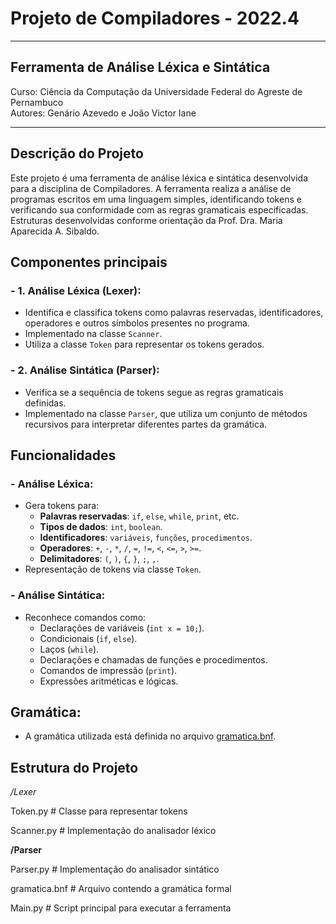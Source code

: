 # Projeto de Compiladores - 2022.4
***
## Ferramenta de Análise Léxica e Sintática

Curso: Ciência da Computação da Universidade Federal do Agreste de Pernambuco  
Autores: Genário Azevedo e João Victor Iane
***
## Descrição do Projeto
Este projeto é uma ferramenta de análise léxica e sintática desenvolvida para a disciplina de Compiladores. A ferramenta realiza a análise de programas escritos em uma linguagem simples, identificando tokens e verificando sua conformidade com as regras gramaticais especificadas. Estruturas desenvolvidas conforme orientação da Prof. Dra. Maria Aparecida A. Sibaldo.

## Componentes principais

### - 1. Análise Léxica (Lexer):  
   - Identifica e classifica tokens como palavras reservadas, identificadores, operadores e outros símbolos presentes no programa.
   - Implementado na classe `Scanner`.
   - Utiliza a classe `Token` para representar os tokens gerados.

### - 2. Análise Sintática (Parser):  
   - Verifica se a sequência de tokens segue as regras gramaticais definidas.
   - Implementado na classe `Parser`, que utiliza um conjunto de métodos recursivos para interpretar diferentes partes da gramática.

## Funcionalidades

 ### - Análise Léxica:
  - Gera tokens para:
    - **Palavras reservadas**: `if`, `else`, `while`, `print`, etc.
    - **Tipos de dados**: `int`, `boolean`.
    - **Identificadores**: `variáveis`, `funções`, `procedimentos`.
    - **Operadores**: `+`, `-`, `*`, `/`, `=`, `!=`, `<`, `<=`, `>`, `>=`.
    - **Delimitadores**: `(`, `)`, `{`, `}`, `;`, `,`.
  - Representação de tokens via classe `Token`.

  ### - Análise Sintática:
  - Reconhece comandos como:
    - Declarações de variáveis (`int x = 10;`).
    - Condicionais (`if`, `else`).
    - Laços (`while`).
    - Declarações e chamadas de funções e procedimentos.
    - Comandos de impressão (`print`).
    - Expressões aritméticas e lógicas.

  ## Gramática:
  - A gramática utilizada está definida no arquivo [gramatica.bnf](./gramatica.bnf).

## Estrutura do Projeto

*/Lexer*

Token.py         # Classe para representar tokens

Scanner.py       # Implementação do analisador léxico

**/Parser**

Parser.py        # Implementação do analisador sintático

gramatica.bnf    # Arquivo contendo a gramática formal

Main.py          # Script principal para executar a ferramenta

